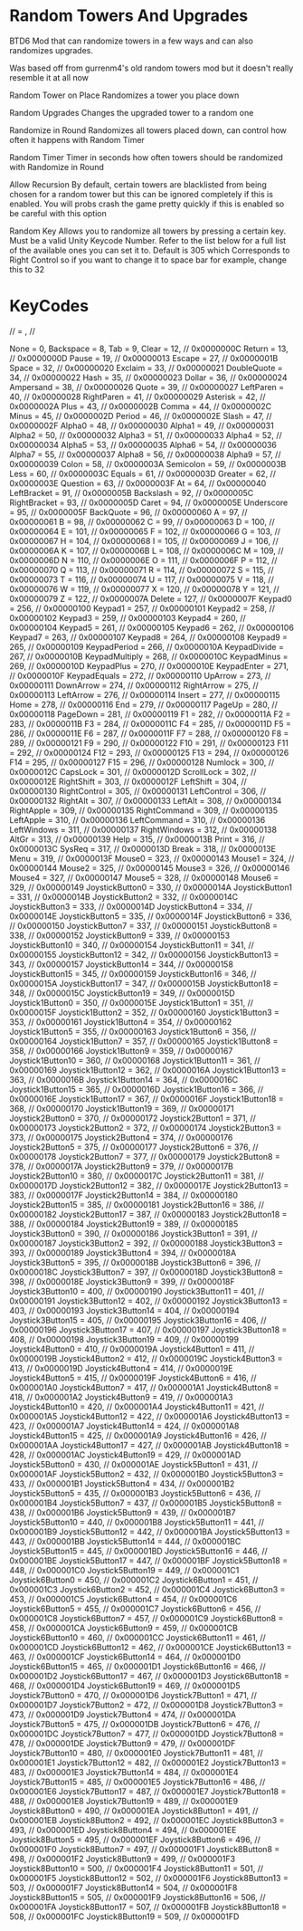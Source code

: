 ﻿# Random Towers And Upgrades

BTD6 Mod that can randomize towers in a few ways and can also randomizes upgrades.

Was based off from gurrenm4's old random towers mod but it doesn't really resemble it at all now

Random Tower on Place
Randomizes a tower you place down

Random Upgrades
Changes the upgraded tower to a random one

Randomize in Round
Randomizes all towers placed down, can control how often it happens with Random Timer

Random Timer
Timer in seconds how often towers should be randomized with Randomize in Round

Allow Recursion
By default, certain towers are blacklisted from being chosen for a random tower but this can be ignored 
completely if this is enabled.
You will probs crash the game pretty quickly if this is enabled so be careful with this option

Random Key
Allows you to randomize all towers by pressing a certain key. Must be a valid Unity Keycode Number. 
Refer to the list below for a full list of the available ones you can set it to. Default is 305 which
Corresponds to Right Control so if you want to change it to space bar for example, change this to 32

# KeyCodes

// <Enum value> = <int value>, // <Hex value>

None = 0,
Backspace = 8,
Tab = 9,
Clear = 12, // 0x0000000C
Return = 13, // 0x0000000D
Pause = 19, // 0x00000013
Escape = 27, // 0x0000001B
Space = 32, // 0x00000020
Exclaim = 33, // 0x00000021
DoubleQuote = 34, // 0x00000022
Hash = 35, // 0x00000023
Dollar = 36, // 0x00000024
Ampersand = 38, // 0x00000026
Quote = 39, // 0x00000027
LeftParen = 40, // 0x00000028
RightParen = 41, // 0x00000029
Asterisk = 42, // 0x0000002A
Plus = 43, // 0x0000002B
Comma = 44, // 0x0000002C
Minus = 45, // 0x0000002D
Period = 46, // 0x0000002E
Slash = 47, // 0x0000002F
Alpha0 = 48, // 0x00000030
Alpha1 = 49, // 0x00000031
Alpha2 = 50, // 0x00000032
Alpha3 = 51, // 0x00000033
Alpha4 = 52, // 0x00000034
Alpha5 = 53, // 0x00000035
Alpha6 = 54, // 0x00000036
Alpha7 = 55, // 0x00000037
Alpha8 = 56, // 0x00000038
Alpha9 = 57, // 0x00000039
Colon = 58, // 0x0000003A
Semicolon = 59, // 0x0000003B
Less = 60, // 0x0000003C
Equals = 61, // 0x0000003D
Greater = 62, // 0x0000003E
Question = 63, // 0x0000003F
At = 64, // 0x00000040
LeftBracket = 91, // 0x0000005B
Backslash = 92, // 0x0000005C
RightBracket = 93, // 0x0000005D
Caret = 94, // 0x0000005E
Underscore = 95, // 0x0000005F
BackQuote = 96, // 0x00000060
A = 97, // 0x00000061
B = 98, // 0x00000062
C = 99, // 0x00000063
D = 100, // 0x00000064
E = 101, // 0x00000065
F = 102, // 0x00000066
G = 103, // 0x00000067
H = 104, // 0x00000068
I = 105, // 0x00000069
J = 106, // 0x0000006A
K = 107, // 0x0000006B
L = 108, // 0x0000006C
M = 109, // 0x0000006D
N = 110, // 0x0000006E
O = 111, // 0x0000006F
P = 112, // 0x00000070
Q = 113, // 0x00000071
R = 114, // 0x00000072
S = 115, // 0x00000073
T = 116, // 0x00000074
U = 117, // 0x00000075
V = 118, // 0x00000076
W = 119, // 0x00000077
X = 120, // 0x00000078
Y = 121, // 0x00000079
Z = 122, // 0x0000007A
Delete = 127, // 0x0000007F
Keypad0 = 256, // 0x00000100
Keypad1 = 257, // 0x00000101
Keypad2 = 258, // 0x00000102
Keypad3 = 259, // 0x00000103
Keypad4 = 260, // 0x00000104
Keypad5 = 261, // 0x00000105
Keypad6 = 262, // 0x00000106
Keypad7 = 263, // 0x00000107
Keypad8 = 264, // 0x00000108
Keypad9 = 265, // 0x00000109
KeypadPeriod = 266, // 0x0000010A
KeypadDivide = 267, // 0x0000010B
KeypadMultiply = 268, // 0x0000010C
KeypadMinus = 269, // 0x0000010D
KeypadPlus = 270, // 0x0000010E
KeypadEnter = 271, // 0x0000010F
KeypadEquals = 272, // 0x00000110
UpArrow = 273, // 0x00000111
DownArrow = 274, // 0x00000112
RightArrow = 275, // 0x00000113
LeftArrow = 276, // 0x00000114
Insert = 277, // 0x00000115
Home = 278, // 0x00000116
End = 279, // 0x00000117
PageUp = 280, // 0x00000118
PageDown = 281, // 0x00000119
F1 = 282, // 0x0000011A
F2 = 283, // 0x0000011B
F3 = 284, // 0x0000011C
F4 = 285, // 0x0000011D
F5 = 286, // 0x0000011E
F6 = 287, // 0x0000011F
F7 = 288, // 0x00000120
F8 = 289, // 0x00000121
F9 = 290, // 0x00000122
F10 = 291, // 0x00000123
F11 = 292, // 0x00000124
F12 = 293, // 0x00000125
F13 = 294, // 0x00000126
F14 = 295, // 0x00000127
F15 = 296, // 0x00000128
Numlock = 300, // 0x0000012C
CapsLock = 301, // 0x0000012D
ScrollLock = 302, // 0x0000012E
RightShift = 303, // 0x0000012F
LeftShift = 304, // 0x00000130
RightControl = 305, // 0x00000131
LeftControl = 306, // 0x00000132
RightAlt = 307, // 0x00000133
LeftAlt = 308, // 0x00000134
RightApple = 309, // 0x00000135
RightCommand = 309, // 0x00000135
LeftApple = 310, // 0x00000136
LeftCommand = 310, // 0x00000136
LeftWindows = 311, // 0x00000137
RightWindows = 312, // 0x00000138
AltGr = 313, // 0x00000139
Help = 315, // 0x0000013B
Print = 316, // 0x0000013C
SysReq = 317, // 0x0000013D
Break = 318, // 0x0000013E
Menu = 319, // 0x0000013F
Mouse0 = 323, // 0x00000143
Mouse1 = 324, // 0x00000144
Mouse2 = 325, // 0x00000145
Mouse3 = 326, // 0x00000146
Mouse4 = 327, // 0x00000147
Mouse5 = 328, // 0x00000148
Mouse6 = 329, // 0x00000149
JoystickButton0 = 330, // 0x0000014A
JoystickButton1 = 331, // 0x0000014B
JoystickButton2 = 332, // 0x0000014C
JoystickButton3 = 333, // 0x0000014D
JoystickButton4 = 334, // 0x0000014E
JoystickButton5 = 335, // 0x0000014F
JoystickButton6 = 336, // 0x00000150
JoystickButton7 = 337, // 0x00000151
JoystickButton8 = 338, // 0x00000152
JoystickButton9 = 339, // 0x00000153
JoystickButton10 = 340, // 0x00000154
JoystickButton11 = 341, // 0x00000155
JoystickButton12 = 342, // 0x00000156
JoystickButton13 = 343, // 0x00000157
JoystickButton14 = 344, // 0x00000158
JoystickButton15 = 345, // 0x00000159
JoystickButton16 = 346, // 0x0000015A
JoystickButton17 = 347, // 0x0000015B
JoystickButton18 = 348, // 0x0000015C
JoystickButton19 = 349, // 0x0000015D
Joystick1Button0 = 350, // 0x0000015E
Joystick1Button1 = 351, // 0x0000015F
Joystick1Button2 = 352, // 0x00000160
Joystick1Button3 = 353, // 0x00000161
Joystick1Button4 = 354, // 0x00000162
Joystick1Button5 = 355, // 0x00000163
Joystick1Button6 = 356, // 0x00000164
Joystick1Button7 = 357, // 0x00000165
Joystick1Button8 = 358, // 0x00000166
Joystick1Button9 = 359, // 0x00000167
Joystick1Button10 = 360, // 0x00000168
Joystick1Button11 = 361, // 0x00000169
Joystick1Button12 = 362, // 0x0000016A
Joystick1Button13 = 363, // 0x0000016B
Joystick1Button14 = 364, // 0x0000016C
Joystick1Button15 = 365, // 0x0000016D
Joystick1Button16 = 366, // 0x0000016E
Joystick1Button17 = 367, // 0x0000016F
Joystick1Button18 = 368, // 0x00000170
Joystick1Button19 = 369, // 0x00000171
Joystick2Button0 = 370, // 0x00000172
Joystick2Button1 = 371, // 0x00000173
Joystick2Button2 = 372, // 0x00000174
Joystick2Button3 = 373, // 0x00000175
Joystick2Button4 = 374, // 0x00000176
Joystick2Button5 = 375, // 0x00000177
Joystick2Button6 = 376, // 0x00000178
Joystick2Button7 = 377, // 0x00000179
Joystick2Button8 = 378, // 0x0000017A
Joystick2Button9 = 379, // 0x0000017B
Joystick2Button10 = 380, // 0x0000017C
Joystick2Button11 = 381, // 0x0000017D
Joystick2Button12 = 382, // 0x0000017E
Joystick2Button13 = 383, // 0x0000017F
Joystick2Button14 = 384, // 0x00000180
Joystick2Button15 = 385, // 0x00000181
Joystick2Button16 = 386, // 0x00000182
Joystick2Button17 = 387, // 0x00000183
Joystick2Button18 = 388, // 0x00000184
Joystick2Button19 = 389, // 0x00000185
Joystick3Button0 = 390, // 0x00000186
Joystick3Button1 = 391, // 0x00000187
Joystick3Button2 = 392, // 0x00000188
Joystick3Button3 = 393, // 0x00000189
Joystick3Button4 = 394, // 0x0000018A
Joystick3Button5 = 395, // 0x0000018B
Joystick3Button6 = 396, // 0x0000018C
Joystick3Button7 = 397, // 0x0000018D
Joystick3Button8 = 398, // 0x0000018E
Joystick3Button9 = 399, // 0x0000018F
Joystick3Button10 = 400, // 0x00000190
Joystick3Button11 = 401, // 0x00000191
Joystick3Button12 = 402, // 0x00000192
Joystick3Button13 = 403, // 0x00000193
Joystick3Button14 = 404, // 0x00000194
Joystick3Button15 = 405, // 0x00000195
Joystick3Button16 = 406, // 0x00000196
Joystick3Button17 = 407, // 0x00000197
Joystick3Button18 = 408, // 0x00000198
Joystick3Button19 = 409, // 0x00000199
Joystick4Button0 = 410, // 0x0000019A
Joystick4Button1 = 411, // 0x0000019B
Joystick4Button2 = 412, // 0x0000019C
Joystick4Button3 = 413, // 0x0000019D
Joystick4Button4 = 414, // 0x0000019E
Joystick4Button5 = 415, // 0x0000019F
Joystick4Button6 = 416, // 0x000001A0
Joystick4Button7 = 417, // 0x000001A1
Joystick4Button8 = 418, // 0x000001A2
Joystick4Button9 = 419, // 0x000001A3
Joystick4Button10 = 420, // 0x000001A4
Joystick4Button11 = 421, // 0x000001A5
Joystick4Button12 = 422, // 0x000001A6
Joystick4Button13 = 423, // 0x000001A7
Joystick4Button14 = 424, // 0x000001A8
Joystick4Button15 = 425, // 0x000001A9
Joystick4Button16 = 426, // 0x000001AA
Joystick4Button17 = 427, // 0x000001AB
Joystick4Button18 = 428, // 0x000001AC
Joystick4Button19 = 429, // 0x000001AD
Joystick5Button0 = 430, // 0x000001AE
Joystick5Button1 = 431, // 0x000001AF
Joystick5Button2 = 432, // 0x000001B0
Joystick5Button3 = 433, // 0x000001B1
Joystick5Button4 = 434, // 0x000001B2
Joystick5Button5 = 435, // 0x000001B3
Joystick5Button6 = 436, // 0x000001B4
Joystick5Button7 = 437, // 0x000001B5
Joystick5Button8 = 438, // 0x000001B6
Joystick5Button9 = 439, // 0x000001B7
Joystick5Button10 = 440, // 0x000001B8
Joystick5Button11 = 441, // 0x000001B9
Joystick5Button12 = 442, // 0x000001BA
Joystick5Button13 = 443, // 0x000001BB
Joystick5Button14 = 444, // 0x000001BC
Joystick5Button15 = 445, // 0x000001BD
Joystick5Button16 = 446, // 0x000001BE
Joystick5Button17 = 447, // 0x000001BF
Joystick5Button18 = 448, // 0x000001C0
Joystick5Button19 = 449, // 0x000001C1
Joystick6Button0 = 450, // 0x000001C2
Joystick6Button1 = 451, // 0x000001C3
Joystick6Button2 = 452, // 0x000001C4
Joystick6Button3 = 453, // 0x000001C5
Joystick6Button4 = 454, // 0x000001C6
Joystick6Button5 = 455, // 0x000001C7
Joystick6Button6 = 456, // 0x000001C8
Joystick6Button7 = 457, // 0x000001C9
Joystick6Button8 = 458, // 0x000001CA
Joystick6Button9 = 459, // 0x000001CB
Joystick6Button10 = 460, // 0x000001CC
Joystick6Button11 = 461, // 0x000001CD
Joystick6Button12 = 462, // 0x000001CE
Joystick6Button13 = 463, // 0x000001CF
Joystick6Button14 = 464, // 0x000001D0
Joystick6Button15 = 465, // 0x000001D1
Joystick6Button16 = 466, // 0x000001D2
Joystick6Button17 = 467, // 0x000001D3
Joystick6Button18 = 468, // 0x000001D4
Joystick6Button19 = 469, // 0x000001D5
Joystick7Button0 = 470, // 0x000001D6
Joystick7Button1 = 471, // 0x000001D7
Joystick7Button2 = 472, // 0x000001D8
Joystick7Button3 = 473, // 0x000001D9
Joystick7Button4 = 474, // 0x000001DA
Joystick7Button5 = 475, // 0x000001DB
Joystick7Button6 = 476, // 0x000001DC
Joystick7Button7 = 477, // 0x000001DD
Joystick7Button8 = 478, // 0x000001DE
Joystick7Button9 = 479, // 0x000001DF
Joystick7Button10 = 480, // 0x000001E0
Joystick7Button11 = 481, // 0x000001E1
Joystick7Button12 = 482, // 0x000001E2
Joystick7Button13 = 483, // 0x000001E3
Joystick7Button14 = 484, // 0x000001E4
Joystick7Button15 = 485, // 0x000001E5
Joystick7Button16 = 486, // 0x000001E6
Joystick7Button17 = 487, // 0x000001E7
Joystick7Button18 = 488, // 0x000001E8
Joystick7Button19 = 489, // 0x000001E9
Joystick8Button0 = 490, // 0x000001EA
Joystick8Button1 = 491, // 0x000001EB
Joystick8Button2 = 492, // 0x000001EC
Joystick8Button3 = 493, // 0x000001ED
Joystick8Button4 = 494, // 0x000001EE
Joystick8Button5 = 495, // 0x000001EF
Joystick8Button6 = 496, // 0x000001F0
Joystick8Button7 = 497, // 0x000001F1
Joystick8Button8 = 498, // 0x000001F2
Joystick8Button9 = 499, // 0x000001F3
Joystick8Button10 = 500, // 0x000001F4
Joystick8Button11 = 501, // 0x000001F5
Joystick8Button12 = 502, // 0x000001F6
Joystick8Button13 = 503, // 0x000001F7
Joystick8Button14 = 504, // 0x000001F8
Joystick8Button15 = 505, // 0x000001F9
Joystick8Button16 = 506, // 0x000001FA
Joystick8Button17 = 507, // 0x000001FB
Joystick8Button18 = 508, // 0x000001FC
Joystick8Button19 = 509, // 0x000001FD